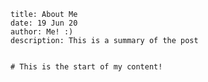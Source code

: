     title: About Me
    date: 19 Jun 20
    author: Me! :)
    description: This is a summary of the post


    # This is the start of my content!